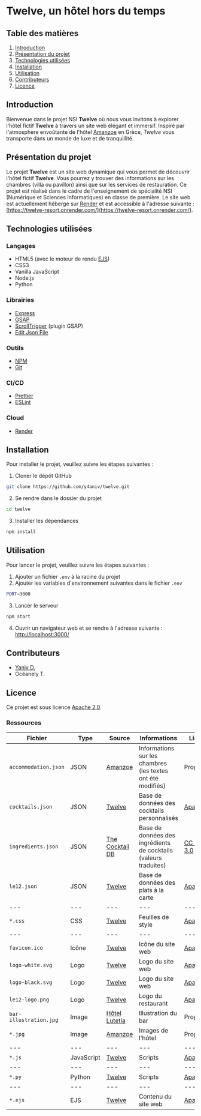 # Twelve, un hôtel hors du temps

## Table des matières

1. [Introduction](#introduction)
2. [Présentation du projet](#présentation-du-projet)
3. [Technologies utilisées](#technologies-utilisées)
4. [Installation](#installation)
5. [Utilisation](#utilisation)
6. [Contributeurs](#contributeurs)
7. [Licence](#licence)

## Introduction

Bienvenue dans le projet NSI **Twelve** où nous vous invitons à explorer l'hôtel fictif **Twelve** à travers un site web élégant et immersif. Inspiré par l'atmosphère envoûtante de l'hôtel [Amanzoe](https://www.aman.com/fr-fr/resorts/amanzoe) en Grèce, _Twelve_ vous transporte dans un monde de luxe et de tranquillité.

## Présentation du projet

Le projet **Twelve** est un site web dynamique qui vous permet de découvrir l'hôtel fictif **Twelve**. Vous pourrez y trouver des informations sur les chambres (villa ou pavillon) ainsi que sur les services de restauration.
Ce projet est réalisé dans le cadre de l'enseignement de spécialité NSI (Numérique et Sciences Informatiques) en classe de première.
Le site web est actuellement hébergé sur [Render](https://render.com/) et est accessible à l'adresse suivante : [https://twelve-resort.onrender.com/](https://twelve-resort.onrender.com/).

## Technologies utilisées

### Langages

- HTML5 (avec le moteur de rendu [EJS](https://ejs.co/))
- CSS3
- Vanilla JavaScript
- Node.js
- Python

### Librairies

- [Express](https://expressjs.com/)
- [GSAP](https://greensock.com/gsap/)
- [ScrollTrigger](https://greensock.com/scrolltrigger/) (plugin GSAP)
- [Edit Json File](https://www.npmjs.com/package/edit-json-file)

### Outils

- [NPM](https://www.npmjs.com/)
- [Git](https://git-scm.com/)

### CI/CD

- [Prettier](https://prettier.io/)
- [ESLint](https://eslint.org/)

### Cloud

- [Render](https://render.com/)

## Installation

Pour installer le projet, veuillez suivre les étapes suivantes :

1. Cloner le dépôt GitHub

```sh
git clone https://github.com/y4aniv/twelve.git
```

2. Se rendre dans le dossier du projet

```sh
cd twelve
```

3. Installer les dépendances

```sh
npm install
```

## Utilisation

Pour lancer le projet, veuillez suivre les étapes suivantes :

1. Ajouter un fichier `.env` à la racine du projet
2. Ajouter les variables d'environnement suivantes dans le fichier `.env`

```sh
PORT=3000
```

3. Lancer le serveur

```sh
npm start
```

4. Ouvrir un navigateur web et se rendre à l'adresse suivante : [http://localhost:3000/](http://localhost:3000/)

## Contributeurs

- [Yaniv D.](https://github.com/y4aniv)
- Océanely T.

## Licence

Ce projet est sous licence [Apache 2.0](https://www.apache.org/licenses/LICENSE-2.0).

### Ressources

| Fichier                | Type       | Source                                                | Informations                                                     | Licence                                                         |
| ---------------------- | ---------- | ----------------------------------------------------- | ---------------------------------------------------------------- | --------------------------------------------------------------- |
| `accommodation.json`   | JSON       | [Amanzoe](https://www.aman.com/fr-fr/resorts/amanzoe) | Informations sur les chambres (les textes ont été modifiés)      | Propriétaire                                                    |
| `cocktails.json`       | JSON       | [Twelve](https://github.com/y4aniv/twelve)            | Base de données des cocktails personnalisés                      | [Apache 2.0](https://www.apache.org/licenses/LICENSE-2.0)       |
| `ingredients.json`     | JSON       | [The Cocktail DB](https://www.thecocktaildb.com/)     | Base de données des ingrédients de cocktails (valeurs traduites) | [CC BY-SA 3.0](https://creativecommons.org/licenses/by-sa/3.0/) |
| `le12.json`            | JSON       | [Twelve](https://github.com/y4aniv/twelve)            | Base de données des plats à la carte                             | [Apache 2.0](https://www.apache.org/licenses/LICENSE-2.0)       |
| ---                    | ---        | ---                                                   | ---                                                              | ---                                                             |
| `*.css`                | CSS        | [Twelve](https://github.com/y4aniv/twelve)            | Feuilles de style                                                | [Apache 2.0](https://www.apache.org/licenses/LICENSE-2.0)       |
| ---                    | ---        | ---                                                   | ---                                                              | ---                                                             |
| `favicon.ico`          | Icône      | [Twelve](https://github.com/y4aniv/twelve)            | Icône du site web                                                | [Apache 2.0](https://www.apache.org/licenses/LICENSE-2.0)       |
| `logo-white.svg`       | Logo       | [Twelve](https://github.com/y4aniv/twelve)            | Logo du site web                                                 | [Apache 2.0](https://www.apache.org/licenses/LICENSE-2.0)       |
| `logo-black.svg`       | Logo       | [Twelve](https://github.com/y4aniv/twelve)            | Logo du site web                                                 | [Apache 2.0](https://www.apache.org/licenses/LICENSE-2.0)       |
| `le12-logo.png`        | Logo       | [Twelve](https://github.com/y4aniv/twelve)            | Logo du restaurant                                               | [Apache 2.0](https://www.apache.org/licenses/LICENSE-2.0)       |
| `bar-illustration.jpg` | Image      | [Hôtel Lutetia](https://www.hotellutetia.com/fr/)     | Illustration du bar                                              | Propriétaire                                                    |
| `*.jpg`                | Image      | [Amanzoe](https://www.aman.com/fr-fr/resorts/amanzoe) | Images de l'hôtel                                                | Propriétaire                                                    |
| ---                    | ---        | ---                                                   | ---                                                              | ---                                                             |
| `*.js`                 | JavaScript | [Twelve](https://github.com/y4aniv/twelve)            | Scripts                                                          | [Apache 2.0](https://www.apache.org/licenses/LICENSE-2.0)       |
| ---                    | ---        | ---                                                   | ---                                                              | ---                                                             |
| `*.py`                 | Python     | [Twelve](https://github.com/y4aniv/twelve)            | Scripts                                                          | [Apache 2.0](https://www.apache.org/licenses/LICENSE-2.0)       |
| ---                    | ---        | ---                                                   | ---                                                              | ---                                                             |
| `*.ejs`                | EJS        | [Twelve](https://github.com/y4aniv/twelve)            | Contenu du site web                                              | [Apache 2.0](https://www.apache.org/licenses/LICENSE-2.0)       |
